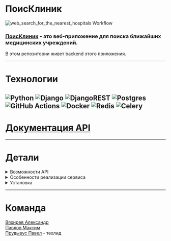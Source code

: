 # ПоисКлиник

![web_search_for_the_nearest_hospitals Workflow](https://github.com/web-search-for-the-nearest-hospitals/backend/actions/workflows/main.yml/badge.svg)

### [ПоисКлиник](https://poisklinik.acceleratorpracticum.ru) - это веб-приложение для поиска ближайших медицинских учреждений.


В этом репозитории живет backend этого приложения.

---
# Технологии

![Python](https://img.shields.io/badge/python-3670A0?style=for-the-badge&logo=python&logoColor=ffdd54)
![Django](https://img.shields.io/badge/django-%23092E20.svg?style=for-the-badge&logo=django&logoColor=white)
![DjangoREST](https://img.shields.io/badge/DJANGO-REST-ff1709?style=for-the-badge&logo=django&logoColor=white&color=ff1709&labelColor=gray)
![Postgres](https://img.shields.io/badge/postgres-%23316192.svg?style=for-the-badge&logo=postgresql&logoColor=white)
![GitHub Actions](https://img.shields.io/badge/github%20actions-%232671E5.svg?style=for-the-badge&logo=githubactions&logoColor=white)
![Docker](https://img.shields.io/badge/docker-%230db7ed.svg?style=for-the-badge&logo=docker&logoColor=white)
![Redis](https://img.shields.io/badge/redis-%23DD0031.svg?style=for-the-badge&logo=redis&logoColor=white)
![Celery](https://img.shields.io/badge/celery-%23a9cc54.svg?style=for-the-badge&logo=celery&logoColor=ddf4a4)
---

# [Документация API](https://poisklinik.acceleratorpracticum.ru/redoc/)

---

# Детали

<details>
 <summary>Возможности API</summary>

### Регистрация и авторизация пользователя
- регистрация пользователя
- авторизация пользователя
- авторизованный пользователь может создавать, изменять и удалять организации
- авторизованный пользователь может записываться на прием к врачу
- авторизованный пользователь может оставлять отзывы
- сброс и задание нового пароля пользователя

### Обработка сведений о медицинских учреждениях
- отдача списка медицинских учреждений
- отдача свойств конкретного учреждения 
- сортировка списка учреждений по удаленности от переданных координат 
  широты и долготы
- фильтрация учреждений по следующим параметрам: специальности врачей, 
  работающих в организации; город и район расположения организации; является 
  ли организация государственной или коммерческой; является ли организация 
  круглосуточной или нет
- отдача специальностей врачей конкретной организации
- отдача расписания работы учреждения
- поиск учреждения по его наименованию
- пагинация списка учреждений
- создание организации
- изменение свойств организации
- удаление организации

### Обработка сведений о специальностях врачей
- отдача списка специальностей врачей в соответствии с Приказом Министерства 
  образования и науки РФ от 12 сентября 2013 г. N 1061 

### Обработка сведений о городах и принадлежащим им административным районам
- отдача списка городов РФ, медицинские учреждения которых используется в 
  сервисе
- отдача конкретного города с имеющимся списком административных районов в нем
- отдача списка специальностей, имеющихся в конкретном городе

### Реализация записи к специальности врача в учреждение
- получение списка талонов для записи
- организация записи пользователя к специальности врача

### Отзывы к организациям
- получение списка отзывов
- создание нового отзыва

</details>

<details>
<summary>Особенности реализации сервиса</summary>

1. Техническим заданием установлено, что сервис работает в пределах города 
   Калуги - мы посмотрели дальше и добавили возможность работы в любом городе.
2. Скорость - самая главная характеристика сервиса - каждый SQL-запрос 
   профилирован.
3. Создана и настроена админка для гибкого управления сущностями сервиса.
4. Реализован гибкий процесс по осуществлению записи к врачу в организацию. 
   Сервис в фоновом режиме (Cron/Celery) управляет талонами на заданный период 
   времени. 
   Для записи к врачу достаточно получить список свободных талонов на 
   интересующие пользователя дату приема и специальность врача и записаться.
6. Заранее предугадана и решена проблема **race condition** при записи к 
   врачу - на уровне СУБД при записи блокируется соответствующая строка талона.
7. Особое внимание уделено подробной документации API.
8. Настроен CI/CD на проведение тестов, деплоя и уведомления разработчиков 
   на Discord-сервер.
</details>
<details>
<summary>Установка</summary>

Для локального развертывания необходимо создать файл с переменными 
окружения `env`. Пример такого файла находится в репозитории под названием .
env.example.  

Для запуска сервиса используются последовательно команды из директории 
`infra` от пользователя с правами root
```shell
docker-compose -f docker-compose-local.yml up --build -d
docker exec infra-backend-1 python3 manage.py migrate
docker exec infra-backend-1 python3 manage.py collectstatic
```
 
Сервис будет доступен на http://localhost:28962.
</details>

---

# Команда
[Вяхирев Александр](https://github.com/ewnevil)  
[Павлов Максим](https://github.com/PavlovMaximYurevich)  
[Прудывус Павел](https://github.com/PrudyvusP) - техлид